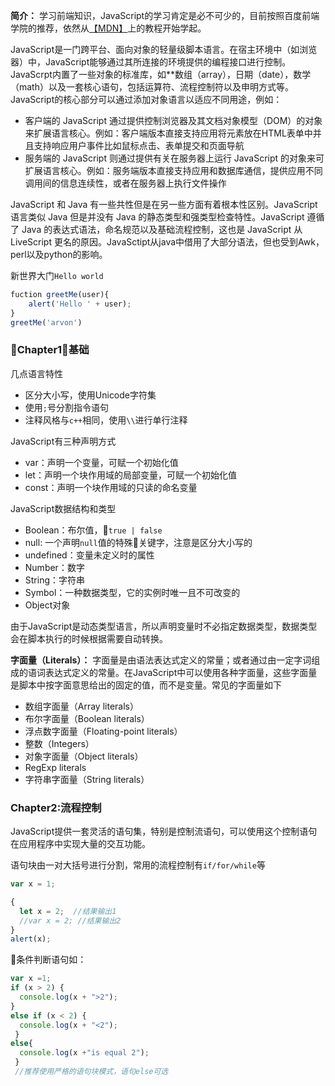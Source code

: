 **简介：** 学习前端知识，JavaScript的学习肯定是必不可少的，目前按照百度前端学院的推荐，依然从[【MDN】](https://developer.mozilla.org/zh-CN/docs/Learn/JavaScript)上的教程开始学起。

JavaScript是一门跨平台、面向对象的轻量级脚本语言。在宿主环境中（如浏览器）中，JavaScript能够通过其所连接的环境提供的编程接口进行控制。JavaScrpt内置了一些对象的标准库，如**数组（array），日期（date），数学（math）以及一套核心语句，包括运算符、流程控制符以及申明方式等。JavaScript的核心部分可以通过添加对象语言以适应不同用途，例如：
- 客户端的 JavaScript 通过提供控制浏览器及其文档对象模型（DOM）的对象来扩展语言核心。例如：客户端版本直接支持应用将元素放在HTML表单中并且支持响应用户事件比如鼠标点击、表单提交和页面导航
- 服务端的 JavaScript 则通过提供有关在服务器上运行 JavaScript 的对象来可扩展语言核心。例如：服务端版本直接支持应用和数据库通信，提供应用不同调用间的信息连续性，或者在服务器上执行文件操作

JavaScript 和 Java 有一些共性但是在另一些方面有着根本性区别。JavaScript语言类似 Java 但是并没有 Java 的静态类型和强类型检查特性。JavaScript 遵循了 Java 的表达式语法，命名规范以及基础流程控制，这也是 JavaScript 从 LiveScript 更名的原因。JavaSctipt从java中借用了大部分语法，但也受到Awk，perl以及python的影响。

新世界大门`Hello world`
```javascript
fuction greetMe(user){
    alert('Hello ' + user);
}
greetMe('arvon')
```

### Chapter1：基础

几点语言特性
- 区分大小写，使用Unicode字符集
- 使用`;`号分割指令语句
- 注释风格与`c++`相同，使用`\\`进行单行注释

JavaScript有三种声明方式
- var：声明一个变量，可赋一个初始化值
- let：声明一个块作用域的局部变量，可赋一个初始化值
- const：声明一个块作用域的只读的命名变量


JavaScript数据结构和类型
- Boolean：布尔值，`true | false`
- null: 一个声明`null`值的特殊关键字，注意是区分大小写的
- undefined：变量未定义时的属性
- Number：数字
- String：字符串
- Symbol：一种数据类型，它的实例时唯一且不可改变的
- Object对象

由于JavaScript是动态类型语言，所以声明变量时不必指定数据类型，数据类型会在脚本执行的时候根据需要自动转换。

**字面量（Literals）：** 字面量是由语法表达式定义的常量；或者通过由一定字词组成的语词表达式定义的常量。在JavaScript中可以使用各种字面量，这些字面量是脚本中按字面意思给出的固定的值，而不是变量。常见的字面量如下
- 数组字面量（Array literals）
- 布尔字面量（Boolean literals）
- 浮点数字面量（Floating-point literals）
- 整数（Integers）
- 对象字面量（Object literals）
- RegExp literals
- 字符串字面量（String literals）

### Chapter2:流程控制

JavaScript提供一套灵活的语句集，特别是控制流语句，可以使用这个控制语句在应用程序中实现大量的交互功能。

语句块由一对大括号进行分割，常用的流程控制有`if/for/while`等

```javascript
var x = 1;

{
  let x = 2;  //结果输出1
  //var x = 2; //结果输出2
}
alert(x);
```

条件判断语句如：
```javascript
var x =1;
if (x > 2) {
  console.log(x + ">2");
}
else if (x < 2) {
  console.log(x + "<2");
 }
else{
  console.log(x +"is equal 2");
 }
 //推荐使用严格的语句块模式，语句else可选
```

